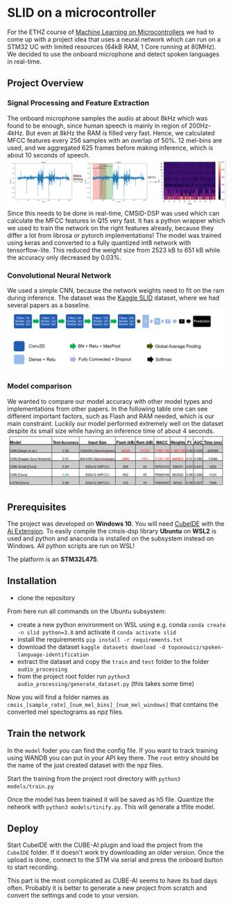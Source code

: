 
# SLID on a microcontroller

For the ETHZ course of [Machine Learning on Microcontrollers](https://iis-students.ee.ethz.ch/lectures/machine-learning-on-microcontrollers-page/) we had to come up with a project idea that uses a neural network which can run on a STM32 UC with limited resources (64kB RAM, 1 Core running at 80MHz).
We decided to use the onboard microphone and detect spoken languages in real-time.

## Project Overview
### Signal Processing and Feature Extraction
The onboard microphone samples the audio at about 8kHz which was found to be enough,
since human speech is mainly in region of 200Hz-4kHz.
But even at 8kHz the RAM is filled very fast.
Hence, we calculated MFCC features every 256 samples with an overlap of 50%.
12 mel-bins are used, and we aggregated 625 frames before making inference,
which is about 10 seconds of speech.
![image](media/signal_processing.PNG)
Since this needs to be done in real-time,
CMSID-DSP was used which can calculate the MFCC features in Q15 very fast. It has a python wrapper
which we used to train the network on the right features already,
because they differ a lot from librosa or pytorch implementations!
The model was trained using keras and converted to a fully quantized int8 network with tensorflow-lite.
This reduced the weight size from 2523 kB to 651 kB while the accuracy only decreased by 0.03%.

### Convolutional Neural Network
We used a simple CNN, because the network weights need to fit on the ram during inference.
The dataset was the [Kaggle SLID](https://www.kaggle.com/datasets/toponowicz/spoken-language-identification)
dataset, where we had several papers as a baseline.
![image](media/nn.PNG)

### Model comparison

We wanted to compare our model accuracy with other model types and implementations from other papers.
In the following table one can see different important factors, such as Flash and RAM needed, which is our
main constraint. Luckily our model performed extremely well on the dataset despite its small size while having
an inference time of about 4 seconds.
![image](media/model_comparison.PNG)

## Prerequisites
The project was developed on **Windows 10**. You will need [CubeIDE](https://www.st.com/en/development-tools/stm32cubeide.html)
with the [Ai Extension](https://www.st.com/en/embedded-software/x-cube-ai.html).
To easily compile the cmsis-dsp library **Ubuntu** on **WSL2** is used and python and anaconda
is installed on the subsystem instead on Windows. All python scripts are run on WSL!

The platform is an **STM32L475**.
## Installation
- clone the repository

From here run all commands on the Ubuntu subsystem:

- create a new python environment on WSL using e.g. conda `conda create -n slid python=3.8` and activate it `conda activate slid`
- install the requirements `pip install -r requirements.txt`
- download the dataset `kaggle datasets download -d toponowicz/spoken-language-identification`
- extract the dataset and copy the `train` and `test` folder to the folder `audio_processing`
- from the project root folder run `python3 audio_processing/generate_dataset.py` (this takes some time)

Now you will find a folder names as `cmsis_[sample_rate]_[num_mel_bins]_[num_mel_windows]` that contains the converted mel spectograms
as npz files.

## Train the network
In the `model` foder you can find the config file. If you want to track training using WANDB
you can put in your API key there. The `root` entry should be the name of the just created dataset
with the npz files.

Start the training from the project root directory with `python3 models/train.py`

Once the model has been trained it will be saved as h5 file. Quantize the network with
`python3 models/tinify.py`. This will generate a tflite model.

## Deploy
Start CubeIDE with the CUBE-AI plugin and load the project from the `CubeIDE` folder.
If it doesn't work try downloading an older version. Once the upload is done, connect
to the STM via serial and press the onboard button to start recording.

This part is the most complicated as CUBE-AI seems to have its bad days often.
Probably it is better to generate a new project from scratch and convert the settings
and code to your version.